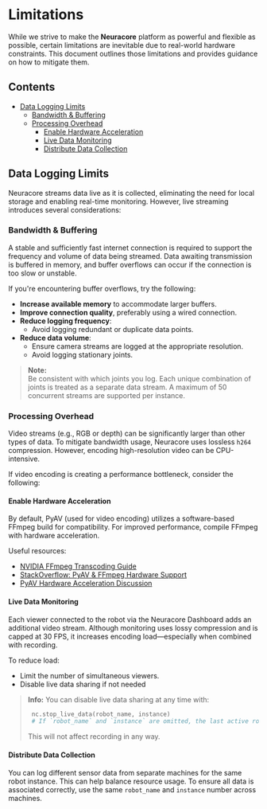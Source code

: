 <!-- omit in toc -->
# Limitations

While we strive to make the **Neuracore** platform as powerful and flexible as possible, certain limitations are inevitable due to real-world hardware constraints. This document outlines those limitations and provides guidance on how to mitigate them.

<!-- omit in toc -->
## Contents

- [Data Logging Limits](#data-logging-limits)
  - [Bandwidth \& Buffering](#bandwidth--buffering)
  - [Processing Overhead](#processing-overhead)
    - [Enable Hardware Acceleration](#enable-hardware-acceleration)
    - [Live Data Monitoring](#live-data-monitoring)
    - [Distribute Data Collection](#distribute-data-collection)

## Data Logging Limits

Neuracore streams data live as it is collected, eliminating the need for local storage and enabling real-time monitoring. However, live streaming introduces several considerations:

### Bandwidth & Buffering

A stable and sufficiently fast internet connection is required to support the frequency and volume of data being streamed. Data awaiting transmission is buffered in memory, and buffer overflows can occur if the connection is too slow or unstable.

If you're encountering buffer overflows, try the following:

- **Increase available memory** to accommodate larger buffers.
- **Improve connection quality**, preferably using a wired connection.
- **Reduce logging frequency**:
  - Avoid logging redundant or duplicate data points.
- **Reduce data volume**:
  - Ensure camera streams are logged at the appropriate resolution.
  - Avoid logging stationary joints.

> **Note:**  
> Be consistent with which joints you log. Each unique combination of joints is treated as a separate data stream. A maximum of 50 concurrent streams are supported per instance.

### Processing Overhead

Video streams (e.g., RGB or depth) can be significantly larger than other types of data. To mitigate bandwidth usage, Neuracore uses lossless `h264` compression. However, encoding high-resolution video can be CPU-intensive.

If video encoding is creating a performance bottleneck, consider the following:

#### Enable Hardware Acceleration

By default, PyAV (used for video encoding) utilizes a software-based FFmpeg build for compatibility. For improved performance, compile FFmpeg with hardware acceleration.

Useful resources:

- [NVIDIA FFmpeg Transcoding Guide](https://developer.nvidia.com/blog/nvidia-ffmpeg-transcoding-guide/)
- [StackOverflow: PyAV & FFmpeg Hardware Support](https://stackoverflow.com/questions/71618462/why-pyav-package-in-python-can-not-recognize-h264-cuvid-codec-while-ffmpeg-can-d)
- [PyAV Hardware Acceleration Discussion](https://github.com/PyAV-Org/PyAV/issues/307)

#### Live Data Monitoring

Each viewer connected to the robot via the Neuracore Dashboard adds an additional video stream. Although monitoring uses lossy compression and is capped at 30 FPS, it increases encoding load—especially when combined with recording.

To reduce load:

- Limit the number of simultaneous viewers.
- Disable live data sharing if not needed

> **Info:**
> You can disable live data sharing at any time with:
> ```python
>  nc.stop_live_data(robot_name, instance)
>  # If `robot_name` and `instance` are omitted, the last active robot will be used.
> ```
> This will not affect recording in any way.

#### Distribute Data Collection

You can log different sensor data from separate machines for the same robot instance. This can help balance resource usage. To ensure all data is associated correctly, use the same `robot_name` and `instance` number across machines.